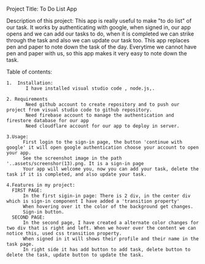 Project Title: To Do List App

Description of this project:
     This app is really useful to make "to do list" of our task. It works by authenticating with google, when signed in, our app opens and we can add our tasks to do, when it is completed we can strike through the task and also we can update our task too. 
     This app replaces pen and paper to note down the task of the day.
     Everytime we cannot have pen and paper with us, so this app makes it very easy to note down the task.

Table of contents:

    1.  Installation:
           I have installed visual studio code , node.js,.

    2. Requirements
           Need github account to create repository and to push our project from visual studio code to github repository.
           Need firebase account to manage the authentication and firestore database for our app
           Need cloudflare account for our app to deploy in server.

    3.Usage:
          First login to the sign-in page, the button 'continue with google' it will open google authentication choose your account to open your app.
          See the screenshot image in the path '..assets/screenshor(13).png. It is a sign-in page
          Your app will welcome you, now you can add your task, delete the task if it is completed, and also update your task.

    4.Features in my project:
      FIRST PAGE:
          In the first sigin-in page: There is 2 div, in the center div which is sign-in component I have added a 'transition property'
          When hovering over it the color of the background get changes.
          Sign-in button.
      SECOND PAGE:    
          In the second page, I have created a alternate color changes for two div that is right and left. When we hover over the content we can notice this, used css transition property.
          When signed in it will shows their profile and their name in the task page.
          In right side it has add button to add task, delete button to delete the task, update button to update the task.

          
          

          
          
           
         
     


     
